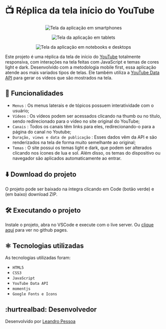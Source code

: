 # 📺 Réplica da tela início do YouTube 

<p align='center'>
  <img src='https://github.com/leandro-pessoa/youtube/assets/119120060/5b0f6f9d-8b4a-4939-b724-63db44bea6a5' alt='Tela da aplicação em smartphones'>
</p>
<p align='center'>
  <img src='https://github.com/leandro-pessoa/youtube/assets/119120060/1924e198-b964-4c29-970c-21b7deb17282' alt='Tela da aplicação em tablets'>
</p>
<p align='center'>
  <img src='https://github.com/leandro-pessoa/youtube/assets/119120060/4e1cd843-468d-4382-97c5-34838184a854' alt='Tela da aplicação em notebooks e desktops'>
</p>

Este projeto é uma réplica da tela de início do [YouTube](https://youtube.com) totalmente responsiva, com interações na tela feitas com JavaScript e temas de cores light e dark. Desenvolvido com a metodologia mobile first, essa aplicação atende aos mais variados tipos de telas. Ele também utiliza a [YouTube Data API](https://developers.google.com/youtube/v3?hl=pt-br) para gerar os vídeos que são mostrados na tela.

## 🔨 Funcionalidades

- `Menus` : Os menus laterais e de tópicos possuem interatividade com o usuário;
- `Vídeos` : Os vídeos podem ser acessados clicando na thumb ou no título, sendo redirecionado para o vídeo no site original do YouTube;
- `Canais` : Todos os canais têm links para eles, redirecionando-o para a página do canal no Youtube;
- `Duração, views e data de publicação` : Esses dados vêm da API e são renderizados na tela de forma muito semelhante ao original;
- `Temas` : O site possui os temas light e dark, que podem ser alterados clicando nos ícones de lua e sol. Além disso, os temas do dispositivo ou navegador são aplicados automaticamente ao entrar.

## ⬇️ Download do projeto

O projeto pode ser baixado na íntegra clicando em Code (botão verde) e (em baixo) download ZIP.

## 🛠️ Executando o projeto

Instale o projeto, abra no VSCode e execute com o live server.
Ou [clique aqui](https://leandro-pessoa.github.io/youtube/index.html) para ver no github pages.

## ⚛️ Tecnologias utilizadas

As tecnologias utilizadas foram:

- `HTML5`
- `CSS3`
- `JavaScript`
- `YouTube Data API`
- `momentjs`
- `Google Fonts e Icons`

## :hurtrealbad: Desenvolvedor

Desenvolvido por [Leandro Pessoa](https://github.com/leandro-pessoa)
